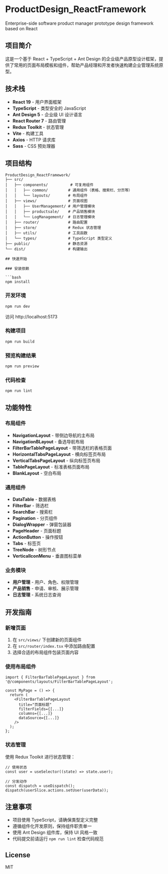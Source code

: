 # ProductDesign_ReactFramework

Enterprise-side software product manager prototype design framework based on React

## 项目简介

这是一个基于 React + TypeScript + Ant Design 的企业级产品原型设计框架，提供了常用的页面布局模板和组件，帮助产品经理和开发者快速构建企业管理系统原型。

## 技术栈

- **React 19** - 用户界面框架
- **TypeScript** - 类型安全的 JavaScript
- **Ant Design 5** - 企业级 UI 设计语言
- **React Router 7** - 路由管理
- **Redux Toolkit** - 状态管理
- **Vite** - 构建工具
- **Axios** - HTTP 请求库
- **Sass** - CSS 预处理器

## 项目结构

```
ProductDesign_ReactFramework/
├── src/
│   ├── components/          # 可复用组件
│   │   ├── common/         # 通用组件（表格、搜索栏、分页等）
│   │   └── layouts/        # 布局组件
│   ├── views/              # 页面视图
│   │   ├── UserManagement/ # 用户管理模块
│   │   ├── productsale/    # 产品销售模块
│   │   └── LogManagement/  # 日志管理模块
│   ├── router/             # 路由配置
│   ├── store/              # Redux 状态管理
│   ├── utils/              # 工具函数
│   └── types/              # TypeScript 类型定义
├── public/                 # 静态资源
└── dist/                   # 构建输出

## 快速开始

### 安装依赖

```bash
npm install
```

### 开发环境

```bash
npm run dev
```

访问 http://localhost:5173

### 构建项目

```bash
npm run build
```

### 预览构建结果

```bash
npm run preview
```

### 代码检查

```bash
npm run lint
```

## 功能特性

### 布局组件
- **NavigationLayout** - 带侧边导航的主布局
- **NavigationBLayout** - 备选导航布局
- **FilterBarTablePageLayout** - 带筛选栏的表格页面
- **HorizontalTabsPageLayout** - 横向标签页布局
- **VerticalTabsPageLayout** - 纵向标签页布局
- **TablePageLayout** - 标准表格页面布局
- **BlankLayout** - 空白布局

### 通用组件
- **DataTable** - 数据表格
- **FilterBar** - 筛选栏
- **SearchBar** - 搜索栏
- **Pagination** - 分页组件
- **DialogWrapper** - 弹窗包装器
- **PageHeader** - 页面标题
- **ActionButton** - 操作按钮
- **Tabs** - 标签页
- **TreeNode** - 树形节点
- **VerticalIconMenu** - 垂直图标菜单

### 业务模块
- **用户管理** - 用户、角色、权限管理
- **产品销售** - 申请、审核、展示管理
- **日志管理** - 系统日志查询

## 开发指南

### 新增页面

1. 在 `src/views/` 下创建新的页面组件
2. 在 `src/router/index.tsx` 中添加路由配置
3. 选择合适的布局组件包装页面内容

### 使用布局组件

```tsx
import { FilterBarTablePageLayout } from '@/components/layouts/FilterBarTablePageLayout';

const MyPage = () => {
  return (
    <FilterBarTablePageLayout
      title="页面标题"
      filterFields={[...]}
      columns={[...]}
      dataSource={[...]}
    />
  );
};
```

### 状态管理

使用 Redux Toolkit 进行状态管理：

```tsx
// 使用状态
const user = useSelector((state) => state.user);

// 分发动作
const dispatch = useDispatch();
dispatch(userSlice.actions.setUser(userData));
```

## 注意事项

- 项目使用 TypeScript，请确保类型定义完整
- 遵循组件化开发原则，保持组件职责单一
- 使用 Ant Design 组件库，保持 UI 风格一致
- 代码提交前请运行 `npm run lint` 检查代码规范

## License

MIT
